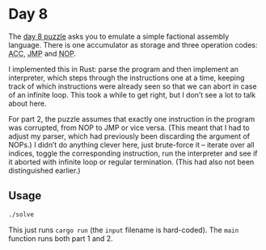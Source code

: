 # Day 8

The [day 8 puzzle][day8] asks you to emulate a simple factional assembly language.
There is one accumulator as storage and three operation codes:
<abbr title=accumulator>ACC</abbr>,
<abbr title=jump>JMP</abbr> and
<abbr title="no operation">NOP</abbr>.

I implemented this in Rust: parse the program and then implement an interpreter,
which steps through the instructions one at a time,
keeping track of which instructions were already seen so that we can abort in case of an infinite loop.
This took a while to get right, but I don’t see a lot to talk about here.

For part 2, the puzzle assumes that exactly one instruction in the program was corrupted,
from NOP to JMP or vice versa.
(This meant that I had to adjust my parser, which had previously been discarding the argument of NOPs.)
I didn’t do anything clever here, just brute-force it –
iterate over all indices, toggle the corresponding instruction,
run the interpreter and see if it aborted with infinite loop or regular termination.
(This had also not been distinguished earlier.)

## Usage

```sh
./solve
```

This just runs `cargo run` (the `input` filename is hard-coded).
The `main` function runs both part 1 and 2.

[day8]: https://adventofcode.com/2020/day/8
